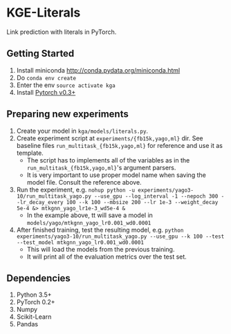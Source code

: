 # KGE-Literals

Link prediction with literals in PyTorch.

## Getting Started

1. Install miniconda <http://conda.pydata.org/miniconda.html>
2. Do `conda env create`
3. Enter the env `source activate kga`
4. Install [Pytorch v0.3+](https://github.com/pytorch/pytorch#installation)

## Preparing new experiments

1. Create your model in `kga/models/literals.py`.
2. Create experiment script at `experiments/{fb15k,yago,ml}` dir. See baseline files `run_multitask_{fb15k,yago,ml}` for reference and use it as template.
    * The script has to implements all of the variables as in the `run_multitask_{fb15k,yago,ml}`'s argument parsers.
    * It is very important to use proper model name when saving the model file. Consult the reference above.
3. Run the experiment, e.g. `nohup python -u experiments/yago3-10/run_multitask_yago.py --use_gpu --log_interval -1 --nepoch 300 --lr_decay_every 100 --k 100 --mbsize 200 --lr 1e-3 --weight_decay 5e-4 &> mtkgnn_yago_lr1e-3_wd5e-4 &`
    * In the example above, tt will save a model in `models/yago/mtkgnn_yago_lr0.001_wd0.0001`
4. After finished training, test the resulting model, e.g. `python experiments/yago3-10/run_multitask_yago.py --use_gpu --k 100 --test --test_model mtkgnn_yago_lr0.001_wd0.0001`
    * This will load the models from the previous training.
    * It will print all of the evaluation metrics over the test set.

## Dependencies

1. Python 3.5+
2. PyTorch 0.2+
3. Numpy
4. Scikit-Learn
5. Pandas
